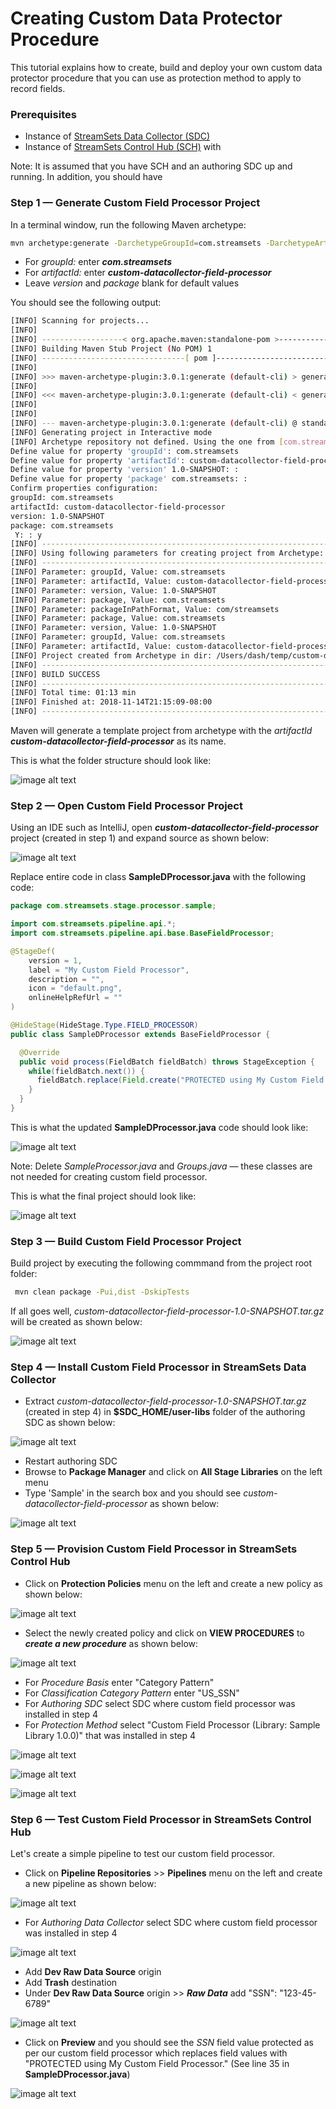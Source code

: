 Creating Custom Data Protector Procedure
==========================================

This tutorial explains how to create, build and deploy your own custom data protector procedure that you can use as protection method to apply to record fields.

### Prerequisites

* Instance of [StreamSets Data Collector (SDC)](https://streamsets.com/documentation/datacollector/latest/help/datacollector/UserGuide/Getting_Started/GettingStarted_Title.html#concept_htw_ghg_jq)
* Instance of [StreamSets Control Hub (SCH)](https://streamsets.com/documentation/controlhub/latest/help/controlhub/UserGuide/GettingStarted/GettingStarted_title.html) with 

Note: It is assumed that you have SCH and an authoring SDC up and running. In addition, you should have 

### Step 1 &mdash; Generate Custom Field Processor Project

In a terminal window, run the following Maven archetype:

```sh 
mvn archetype:generate -DarchetypeGroupId=com.streamsets -DarchetypeArtifactId=streamsets-datacollector-stage-lib-tutorial -DarchetypeVersion=3.5.2 -DinteractiveMode=true
```

* For *groupId:* enter ***com.streamsets***
* For *artifactId:* enter ***custom-datacollector-field-processor***
* Leave *version* and *package* blank for default values

You should see the following output:

```sh
[INFO] Scanning for projects...
[INFO]
[INFO] ------------------< org.apache.maven:standalone-pom >-------------------
[INFO] Building Maven Stub Project (No POM) 1
[INFO] --------------------------------[ pom ]---------------------------------
[INFO]
[INFO] >>> maven-archetype-plugin:3.0.1:generate (default-cli) > generate-sources @ standalone-pom >>>
[INFO]
[INFO] <<< maven-archetype-plugin:3.0.1:generate (default-cli) < generate-sources @ standalone-pom <<<
[INFO]
[INFO]
[INFO] --- maven-archetype-plugin:3.0.1:generate (default-cli) @ standalone-pom ---
[INFO] Generating project in Interactive mode
[INFO] Archetype repository not defined. Using the one from [com.streamsets:streamsets-datacollector-stage-lib-tutorial:3.5.2] found in catalog remote
Define value for property 'groupId': com.streamsets
Define value for property 'artifactId': custom-datacollector-field-processor
Define value for property 'version' 1.0-SNAPSHOT: :
Define value for property 'package' com.streamsets: :
Confirm properties configuration:
groupId: com.streamsets
artifactId: custom-datacollector-field-processor
version: 1.0-SNAPSHOT
package: com.streamsets
 Y: : y
[INFO] ----------------------------------------------------------------------------
[INFO] Using following parameters for creating project from Archetype: streamsets-datacollector-stage-lib-tutorial:3.5.2
[INFO] ----------------------------------------------------------------------------
[INFO] Parameter: groupId, Value: com.streamsets
[INFO] Parameter: artifactId, Value: custom-datacollector-field-processor
[INFO] Parameter: version, Value: 1.0-SNAPSHOT
[INFO] Parameter: package, Value: com.streamsets
[INFO] Parameter: packageInPathFormat, Value: com/streamsets
[INFO] Parameter: package, Value: com.streamsets
[INFO] Parameter: version, Value: 1.0-SNAPSHOT
[INFO] Parameter: groupId, Value: com.streamsets
[INFO] Parameter: artifactId, Value: custom-datacollector-field-processor
[INFO] Project created from Archetype in dir: /Users/dash/temp/custom-datacollector-field-processor
[INFO] ------------------------------------------------------------------------
[INFO] BUILD SUCCESS
[INFO] ------------------------------------------------------------------------
[INFO] Total time: 01:13 min
[INFO] Finished at: 2018-11-14T21:15:09-08:00
[INFO] ------------------------------------------------------------------------
```

Maven will generate a template project from archetype with the *artifactId* ***custom-datacollector-field-processor*** as its name.

This is what the folder structure should look like:

![image alt text](finder1.png)

### Step 2 &mdash; Open Custom Field Processor Project

Using an IDE such as IntelliJ, open ***custom-datacollector-field-processor*** project (created in step 1) and expand source as shown below:

![image alt text](intellij1.png)

Replace entire code in class **SampleDProcessor.java** with the following code:

```java
package com.streamsets.stage.processor.sample;

import com.streamsets.pipeline.api.*;
import com.streamsets.pipeline.api.base.BaseFieldProcessor;

@StageDef(
    version = 1,
    label = "My Custom Field Processor",
    description = "",
    icon = "default.png",
    onlineHelpRefUrl = ""
)

@HideStage(HideStage.Type.FIELD_PROCESSOR)
public class SampleDProcessor extends BaseFieldProcessor {

  @Override
  public void process(FieldBatch fieldBatch) throws StageException {
    while(fieldBatch.next()) {
      fieldBatch.replace(Field.create("PROTECTED using My Custom Field Processor."));
    }
  }
}

```

This is what the updated **SampleDProcessor.java** code should look like:

![image alt text](intellij2.png)

Note: Delete *SampleProcessor.java* and *Groups.java* &mdash; these classes are not needed for creating custom field processor.

This is what the final project should look like:

![image alt text](intellij3.png)

### Step 3 &mdash; Build Custom Field Processor Project

Build project by executing the following commmand from the project root folder:

```sh
 mvn clean package -Pui,dist -DskipTests

```

If all goes well, *custom-datacollector-field-processor-1.0-SNAPSHOT.tar.gz* will be created as shown below:

![image alt text](intellij4.png)

### Step 4 &mdash; Install Custom Field Processor in StreamSets Data Collector

* Extract *custom-datacollector-field-processor-1.0-SNAPSHOT.tar.gz* (created in step 4) in **$SDC_HOME/user-libs** folder of the authoring SDC as shown below:

![image alt text](finder2.png)

* Restart authoring SDC
* Browse to **Package Manager** and click on **All Stage Libraries** on the left menu
* Type 'Sample' in the search box and you should see *custom-datacollector-field-processor* as shown below:

![image alt text](sdc1.png)

### Step 5 &mdash; Provision Custom Field Processor in StreamSets Control Hub

* Click on **Protection Policies** menu on the left and create a new policy as shown below:

![image alt text](sch1.png)

* Select the newly created policy and click on **VIEW PROCEDURES** to ***create a new procedure*** as shown below:

![image alt text](sch2.png)

* For *Procedure Basis* enter "Category Pattern"
* For *Classification Category Pattern* enter "US_SSN"
* For *Authoring SDC* select SDC where custom field processor was installed in step 4
* For *Protection Method* select "Custom Field Processor (Library: Sample Library 1.0.0)" that was installed in step 4

![image alt text](sch3.png)

![image alt text](sch4.png)

![image alt text](sch5.png)

### Step 6 &mdash; Test Custom Field Processor in StreamSets Control Hub

Let's create a simple pipeline to test our custom field processor.

* Click on **Pipeline Repositories** >> **Pipelines** menu on the left and create a new pipeline as shown below:

![image alt text](sch6.png)

* For *Authoring Data Collector* select SDC where custom field processor was installed in step 4

![image alt text](sch7.png)

* Add **Dev Raw Data Source** origin
* Add **Trash** destination
* Under **Dev Raw Data Source** origin >> ***Raw Data*** add "SSN": "123-45-6789"

![image alt text](sch8.png)

* Click on **Preview** and you should see the *SSN* field value protected as per our custom field processor which replaces field values with "PROTECTED using My Custom Field Processor." (See line 35 in **SampleDProcessor.java**)

![image alt text](sch9.png)



